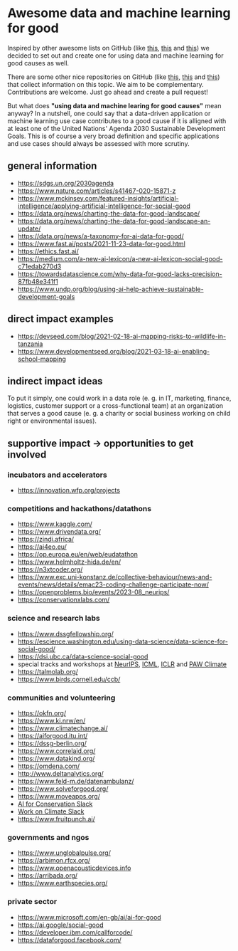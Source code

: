 # Awesome data and machine learning for good

Inspired by other awesome lists on GitHub
(like [this](https://github.com/metakermit/awesome-python-for-social-good),
[this](https://github.com/awesomedata/awesome-public-datasets)
and [this](https://github.com/josephmisiti/awesome-machine-learning))
we decided to set out and create one for using data and machine learning for good causes as well.

There are some other nice repositories on GitHub
(like [this](https://github.com/darenasc/data-science-for-good),
[this](https://github.com/shreyashankar/datasets-for-good)
and [this](https://github.com/dssg/hitchhikers-guide))
that collect information on this topic. We aim to be complementary. Contributions are welcome. Just go ahead and create a pull request!

But what does **"using data and machine learing for good causes"** mean anyway?
In a nutshell, one could say that a data-driven application or machine learning use case contributes to a good cause if it is alligned with at least one of the United Nations' Agenda 2030 Sustainable Development Goals.
This is of course a very broad definition and specific applications and use cases should always be assessed with more scrutiny.



## general information

- https://sdgs.un.org/2030agenda
- https://www.nature.com/articles/s41467-020-15871-z
- https://www.mckinsey.com/featured-insights/artificial-intelligence/applying-artificial-intelligence-for-social-good
- https://data.org/news/charting-the-data-for-good-landscape/
- https://data.org/news/charting-the-data-for-good-landscape-an-update/
- https://data.org/news/a-taxonomy-for-ai-data-for-good/
- https://www.fast.ai/posts/2021-11-23-data-for-good.html
- https://ethics.fast.ai/
- https://medium.com/a-new-ai-lexicon/a-new-ai-lexicon-social-good-c71edab270d3
- https://towardsdatascience.com/why-data-for-good-lacks-precision-87fb48e341f1
- https://www.undp.org/blog/using-ai-help-achieve-sustainable-development-goals



## direct impact examples

- https://devseed.com/blog/2021-02-18-ai-mapping-risks-to-wildlife-in-tanzania
- https://www.developmentseed.org/blog/2021-03-18-ai-enabling-school-mapping



## indirect impact ideas

To put it simply, one could work in a data role (e. g. in IT, marketing, finance, logistics, customer support or a cross-functional team) at an organization that serves a good cause (e. g. a charity or social business working on child right or environmental issues).



## supportive impact -> opportunities to get involved

### incubators and accelerators

- https://innovation.wfp.org/projects



### competitions and hackathons/datathons

- https://www.kaggle.com/
- https://www.drivendata.org/
- https://zindi.africa/
- https://ai4eo.eu/
- https://op.europa.eu/en/web/eudatathon
- https://www.helmholtz-hida.de/en/
- https://n3xtcoder.org/
- https://www.exc.uni-konstanz.de/collective-behaviour/news-and-events/news/details/emac23-coding-challenge-participate-now/
- https://openproblems.bio/events/2023-08_neurips/
- https://conservationxlabs.com/



### science and research labs

- https://www.dssgfellowship.org/
- https://escience.washington.edu/using-data-science/data-science-for-social-good/
- https://dsi.ubc.ca/data-science-social-good
- special tracks and workshops at [NeurIPS](https://neurips.cc/), [ICML](https://icml.cc/), [ICLR](https://iclr.cc/) and [PAW Climate](https://predictiveanalyticsworldclimate.com/)
- https://talmolab.org/
- https://www.birds.cornell.edu/ccb/



### communities and volunteering

- https://okfn.org/
- https://www.ki.nrw/en/
- https://www.climatechange.ai/
- https://aiforgood.itu.int/
- https://dssg-berlin.org/
- https://www.correlaid.org/
- https://www.datakind.org/
- https://omdena.com/
- http://www.deltanalytics.org/
- https://www.feld-m.de/datenambulanz/
- https://www.solveforgood.org/
- https://www.moveapps.org/
- [AI for Conservation Slack](https://beerys.github.io/#slack)
- [Work on Climate Slack](https://workonclimate.slack.com/signup#/domain-signup)
- https://www.fruitpunch.ai/



### governments and ngos

- https://www.unglobalpulse.org/
- https://arbimon.rfcx.org/
- https://www.openacousticdevices.info
- https://arribada.org/
- https://www.earthspecies.org/



### private sector

- https://www.microsoft.com/en-gb/ai/ai-for-good
- https://ai.google/social-good
- https://developer.ibm.com/callforcode/
- https://dataforgood.facebook.com/

